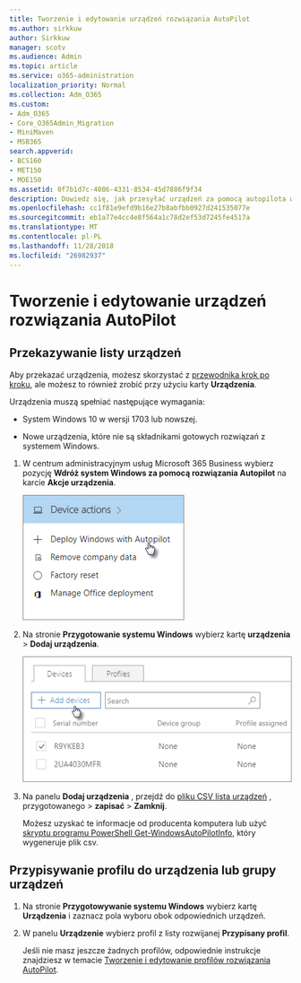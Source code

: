 ```yaml
---
title: Tworzenie i edytowanie urządzeń rozwiązania AutoPilot
ms.author: sirkkuw
author: Sirkkuw
manager: scotv
ms.audience: Admin
ms.topic: article
ms.service: o365-administration
localization_priority: Normal
ms.collection: Adm_O365
ms.custom:
- Adm_O365
- Core_O365Admin_Migration
- MiniMaven
- MSB365
search.appverid:
- BCS160
- MET150
- MOE150
ms.assetid: 0f7b1d7c-4086-4331-8534-45d7886f9f34
description: Dowiedz się, jak przesyłać urządzeń za pomocą autopilota w Microsoft 365 Business. Można przypisać profil do urządzenia lub grupy urządzeń.
ms.openlocfilehash: cc1f81e9efd9b16e27b8abfbb0927d241535077e
ms.sourcegitcommit: eb1a77e4cc4e8f564a1c78d2ef53d7245fe4517a
ms.translationtype: MT
ms.contentlocale: pl-PL
ms.lasthandoff: 11/28/2018
ms.locfileid: "26982937"
---
```

# <a name="create-and-edit-autopilot-devices"></a>Tworzenie i edytowanie urządzeń rozwiązania AutoPilot

## <a name="upload-a-list-of-devices"></a>Przekazywanie listy urządzeń

Aby przekazać urządzenia, możesz skorzystać z [przewodnika krok po kroku](add-autopilot-devices-and-profile.md), ale możesz to również zrobić przy użyciu karty **Urządzenia**. 
  
Urządzenia muszą spełniać następujące wymagania:
  
- System Windows 10 w wersji 1703 lub nowszej.
    
- Nowe urządzenia, które nie są składnikami gotowych rozwiązań z systemem Windows.
    
1. W centrum administracyjnym usług Microsoft 365 Business wybierz pozycję **Wdróż system Windows za pomocą rozwiązania Autopilot** na karcie **Akcje urządzenia**. 
    
    ![On the Device actions card, choose Deploy Windows with Autopilot.](media/160d5c2a-11a8-48f9-a8aa-70f084b85448.png)
  
2. Na stronie **Przygotowanie systemu Windows** wybierz kartę **urządzenia** \> **Dodaj urządzenia**.
    
    ![In the Devices tab, choose Add devices.](media/6ba81e22-c873-40ad-8a72-ce64d15ea6ba.png)
  
3. Na panelu **Dodaj urządzenia** , przejdź do [pliku CSV lista urządzeń](https://support.office.com/article/932e3676-2491-49f0-9177-d893d2f5276e) , przygotowanego \> **zapisać** \> **Zamknij**.
    
    Możesz uzyskać te informacje od producenta komputera lub użyć [skryptu programu PowerShell Get-WindowsAutoPilotInfo](https://www.powershellgallery.com/packages/Get-WindowsAutoPilotInfo), który wygeneruje plik csv. 
    
## <a name="assign-a-profile-to-a-device-or-a-group-of-devices"></a>Przypisywanie profilu do urządzenia lub grupy urządzeń

1. Na stronie **Przygotowywanie systemu Windows** wybierz kartę **Urządzenia** i zaznacz pola wyboru obok odpowiednich urządzeń. 
    
2. W panelu **Urządzenie** wybierz profil z listy rozwijanej **Przypisany profil**. 
    
    Jeśli nie masz jeszcze żadnych profilów, odpowiednie instrukcje znajdziesz w temacie [Tworzenie i edytowanie profilów rozwiązania AutoPilot](create-and-edit-autopilot-profiles.md). 
    

